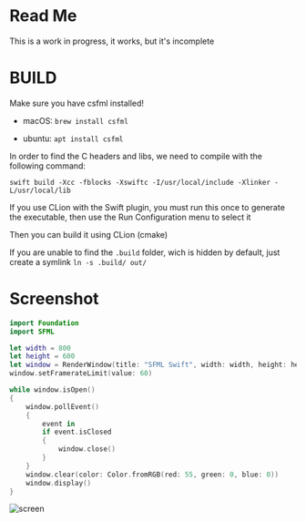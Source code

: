 # Read Me

This is a work in progress, it works, but it's incomplete



# BUILD

Make sure you have csfml installed!


* macOS: ``brew install csfml`` 

* ubuntu: ``apt install csfml`` 

In order to find the C headers and libs, we need to compile with the following command: 

``swift build -Xcc -fblocks -Xswiftc -I/usr/local/include -Xlinker -L/usr/local/lib``

If you use CLion with the Swift plugin, you must run this once to generate the executable, then use the Run Configuration menu to select it

Then you can build it using CLion (cmake)

If you are unable to find the ``.build`` folder, wich is hidden by default, just create a symlink ``ln -s .build/ out/`` 

# Screenshot

```swift
import Foundation
import SFML

let width = 800
let height = 600
let window = RenderWindow(title: "SFML Swift", width: width, height: height)
window.setFramerateLimit(value: 60)

while window.isOpen()
{
    window.pollEvent()
    {
        event in
        if event.isClosed
        {
            window.close()
        }
    }
    window.clear(color: Color.fromRGB(red: 55, green: 0, blue: 0))
    window.display()
}
```

![screen](http://i.imgur.com/V0npXJE.png)
